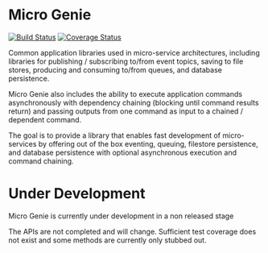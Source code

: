 Micro Genie
=======

[![Build Status](https://travis-ci.org/shagwood/micro-genie.svg?branch=master)](https://travis-ci.org/shagwood/micro-genie)
[![Coverage Status](https://coveralls.io/repos/shagwood/micro-genie/badge.svg)](https://coveralls.io/r/shagwood/micro-genie)

Common application libraries used in micro-service architectures, including libraries for publishing / subscribing to/from event topics, saving to file stores, producing and consuming to/from queues, and database persistence.  

Micro Genie also includes the ability to execute application commands asynchronously with dependency chaining (blocking until command results return) and passing outputs from one command as input to a chained / dependent command. 

The goal is to provide a library that enables fast development of micro-services by offering out of the box eventing, queuing, filestore persistence, and database persistence with optional asynchronous execution and command chaining. 



# Under Development

Micro Genie is currently under development in a non released stage

The APIs are not completed and will change. Sufficient test coverage does not exist and some methods are currently only stubbed out. 

